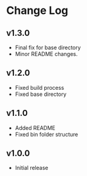 # Change Log

## v1.3.0

- Final fix for base directory
- Minor README changes.

## v1.2.0

- Fixed build process
- Fixed base directory

## v1.1.0

- Added README
- Fixed bin folder structure

## v1.0.0

- Initial release
